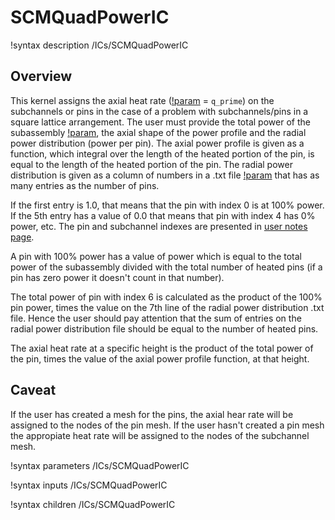 # SCMQuadPowerIC

!syntax description /ICs/SCMQuadPowerIC

## Overview

<!-- -->

This kernel assigns the axial heat rate ([!param](/ICs/SCMQuadPowerIC/variable) = `q_prime`) on the subchannels or pins in the case of a problem with subchannels/pins in a
square lattice arrangement. The user must provide the  total power of the subassembly [!param](/ICs/SCMQuadPowerIC/power), the axial shape of the power profile and the radial
power distribution (power per pin). The axial power profile is given as a function, which integral over the length of the heated portion of the pin, is equal
to the length of the heated portion of the pin. The radial power distribution is given as a column of numbers in a .txt file [!param](/ICs/SCMQuadPowerIC/filename) that has as many entries as the number of pins.

If the first entry is 1.0, that means that the pin with index 0 is at 100% power. If the 5th entry has a value of 0.0 that means that pin with index 4 has 0% power, etc.
The pin and subchannel indexes are presented in [user notes page](user_notes.md).

A pin with 100% power has a value of power which is equal to the total power of the subassembly divided with the total number of heated pins (if a pin has zero power it doesn't count in that number).

The total power of pin with index 6 is calculated as the product of the 100% pin power, times the value on the 7th line of the radial power distribution .txt file. Hence the user
should pay attention that the sum of entries on the radial power distribution file should be equal to the number of heated pins.

The axial heat rate at a specific height is the product of the total power of the pin, times the value of the axial power profile function, at that height.

## Caveat

<!-- -->

If the user has created a mesh for the pins, the axial hear rate will be assigned to the nodes of the pin mesh. If the user hasn't created a pin mesh the appropiate heat rate will be assigned to
the nodes of the subchannel mesh.

!syntax parameters /ICs/SCMQuadPowerIC

!syntax inputs /ICs/SCMQuadPowerIC

!syntax children /ICs/SCMQuadPowerIC
